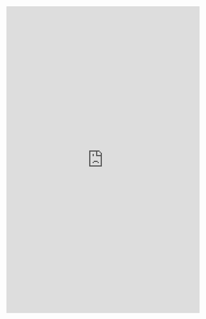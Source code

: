 <iframe class="repl" width="100%" height="800px" frameborder="0" src="https://repl.it/@azablan/scope1?lite=true"></iframe>
